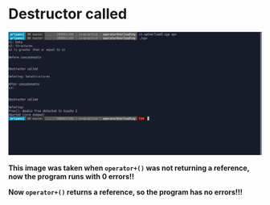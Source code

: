 # Destructor called

![image](https://github.com/C0DER11101/CPPNotesAndPrograms/blob/master/operatorOverloading/DestructorCalled.png?raw=true)

**This image was taken when `operator+()` was not returning a reference, now the program runs with 0 errors!!**

**Now `operator+()` returns a reference, so the program has no errors!!!**
